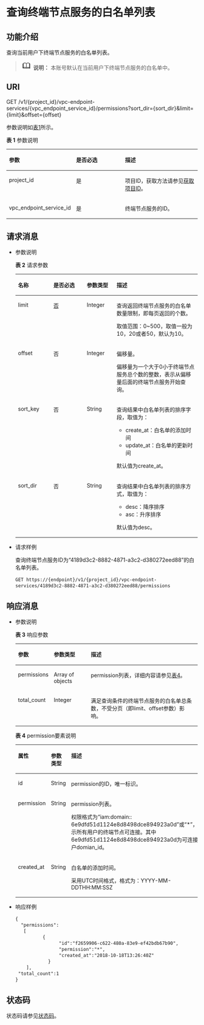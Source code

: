 # 查询终端节点服务的白名单列表<a name="vpcep_06_0208"></a>

## 功能介绍<a name="section1446932"></a>

查询当前用户下终端节点服务的白名单列表。

>![](public_sys-resources/icon-note.gif) **说明：** 
>本账号默认在当前用户下终端节点服务的白名单中。

## URI<a name="section13022395"></a>

GET /v1/\{project\_id\}/vpc-endpoint-services/\{vpc\_endpoint\_service\_id\}/permissions?sort\_dir=\{sort\_dir\}&limit=\{limit\}&offset=\{offset\}

参数说明如[表1](#table26447764)所示。

**表 1**  参数说明

<a name="table26447764"></a>
<table><thead align="left"><tr id="row61738601"><th class="cellrowborder" valign="top" width="32.65%" id="mcps1.2.4.1.1"><p id="p34770760"><a name="p34770760"></a><a name="p34770760"></a>参数</p>
</th>
<th class="cellrowborder" valign="top" width="26.529999999999998%" id="mcps1.2.4.1.2"><p id="p64968164"><a name="p64968164"></a><a name="p64968164"></a>是否必选</p>
</th>
<th class="cellrowborder" valign="top" width="40.82%" id="mcps1.2.4.1.3"><p id="p27929892"><a name="p27929892"></a><a name="p27929892"></a>描述</p>
</th>
</tr>
</thead>
<tbody><tr id="row47728752"><td class="cellrowborder" valign="top" width="32.65%" headers="mcps1.2.4.1.1 "><p id="p40823729"><a name="p40823729"></a><a name="p40823729"></a>project_id</p>
</td>
<td class="cellrowborder" valign="top" width="26.529999999999998%" headers="mcps1.2.4.1.2 "><p id="p18387791"><a name="p18387791"></a><a name="p18387791"></a>是</p>
</td>
<td class="cellrowborder" valign="top" width="40.82%" headers="mcps1.2.4.1.3 "><p id="p13016113"><a name="p13016113"></a><a name="p13016113"></a>项目ID，获取方法请参见<a href="获取项目ID.md">获取项目ID</a>。</p>
</td>
</tr>
<tr id="row50036160"><td class="cellrowborder" valign="top" width="32.65%" headers="mcps1.2.4.1.1 "><p id="p26397123"><a name="p26397123"></a><a name="p26397123"></a>vpc_endpoint_service_id</p>
</td>
<td class="cellrowborder" valign="top" width="26.529999999999998%" headers="mcps1.2.4.1.2 "><p id="p57792256"><a name="p57792256"></a><a name="p57792256"></a>是</p>
</td>
<td class="cellrowborder" valign="top" width="40.82%" headers="mcps1.2.4.1.3 "><p id="p50661149"><a name="p50661149"></a><a name="p50661149"></a>终端节点服务的ID。</p>
</td>
</tr>
</tbody>
</table>

## 请求消息<a name="section50092695"></a>

-   参数说明

    **表 2**  请求参数

    <a name="table61894122"></a>
    <table><thead align="left"><tr id="row39767838"><th class="cellrowborder" valign="top" width="19.388061193880613%" id="mcps1.2.5.1.1"><p id="p67078348"><a name="p67078348"></a><a name="p67078348"></a>名称</p>
    </th>
    <th class="cellrowborder" valign="top" width="18.36816318368163%" id="mcps1.2.5.1.2"><p id="p64637118"><a name="p64637118"></a><a name="p64637118"></a>是否必选</p>
    </th>
    <th class="cellrowborder" valign="top" width="16.328367163283673%" id="mcps1.2.5.1.3"><p id="p1115229"><a name="p1115229"></a><a name="p1115229"></a>参数类型</p>
    </th>
    <th class="cellrowborder" valign="top" width="45.91540845915409%" id="mcps1.2.5.1.4"><p id="p23224720"><a name="p23224720"></a><a name="p23224720"></a>描述</p>
    </th>
    </tr>
    </thead>
    <tbody><tr id="row2154176"><td class="cellrowborder" valign="top" width="19.388061193880613%" headers="mcps1.2.5.1.1 "><p id="p40270548"><a name="p40270548"></a><a name="p40270548"></a>limit</p>
    </td>
    <td class="cellrowborder" valign="top" width="18.36816318368163%" headers="mcps1.2.5.1.2 "><p id="p40688949"><a name="p40688949"></a><a name="p40688949"></a><u id="u135042049143211"><a name="u135042049143211"></a><a name="u135042049143211"></a>否</u></p>
    </td>
    <td class="cellrowborder" valign="top" width="16.328367163283673%" headers="mcps1.2.5.1.3 "><p id="p7470538"><a name="p7470538"></a><a name="p7470538"></a>Integer</p>
    </td>
    <td class="cellrowborder" valign="top" width="45.91540845915409%" headers="mcps1.2.5.1.4 "><p id="p1133819"><a name="p1133819"></a><a name="p1133819"></a>查询返回终端节点服务的白名单数量限制，即每页返回的个数。</p>
    <p id="p10204378"><a name="p10204378"></a><a name="p10204378"></a>取值范围：0~500，取值一般为10，20或者50，默认为10。</p>
    </td>
    </tr>
    <tr id="row24730546"><td class="cellrowborder" valign="top" width="19.388061193880613%" headers="mcps1.2.5.1.1 "><p id="p57017172"><a name="p57017172"></a><a name="p57017172"></a>offset</p>
    </td>
    <td class="cellrowborder" valign="top" width="18.36816318368163%" headers="mcps1.2.5.1.2 "><p id="p54988235"><a name="p54988235"></a><a name="p54988235"></a>否</p>
    </td>
    <td class="cellrowborder" valign="top" width="16.328367163283673%" headers="mcps1.2.5.1.3 "><p id="p24862079"><a name="p24862079"></a><a name="p24862079"></a>Integer</p>
    </td>
    <td class="cellrowborder" valign="top" width="45.91540845915409%" headers="mcps1.2.5.1.4 "><p id="p5736126132214"><a name="p5736126132214"></a><a name="p5736126132214"></a>偏移量。</p>
    <p id="p11912494222"><a name="p11912494222"></a><a name="p11912494222"></a>偏移量为一个大于0小于终端节点服务总个数的整数，表示从偏移量后面的终端节点服务开始查询。</p>
    </td>
    </tr>
    <tr id="row66994296244"><td class="cellrowborder" valign="top" width="19.388061193880613%" headers="mcps1.2.5.1.1 "><p id="p594733716244"><a name="p594733716244"></a><a name="p594733716244"></a>sort_key</p>
    </td>
    <td class="cellrowborder" valign="top" width="18.36816318368163%" headers="mcps1.2.5.1.2 "><p id="p129471037182413"><a name="p129471037182413"></a><a name="p129471037182413"></a>否</p>
    </td>
    <td class="cellrowborder" valign="top" width="16.328367163283673%" headers="mcps1.2.5.1.3 "><p id="p119471937202418"><a name="p119471937202418"></a><a name="p119471937202418"></a>String</p>
    </td>
    <td class="cellrowborder" valign="top" width="45.91540845915409%" headers="mcps1.2.5.1.4 "><p id="p562418271823"><a name="p562418271823"></a><a name="p562418271823"></a>查询结果中白名单列表的排序字段，取值为：</p>
    <a name="ul512472071414"></a><a name="ul512472071414"></a><ul id="ul512472071414"><li>create_at：白名单的添加时间</li><li>update_at：白名单的更新时间</li></ul>
    <p id="p36041148141413"><a name="p36041148141413"></a><a name="p36041148141413"></a>默认值为create_at。</p>
    </td>
    </tr>
    <tr id="row1253984418240"><td class="cellrowborder" valign="top" width="19.388061193880613%" headers="mcps1.2.5.1.1 "><p id="p146661827153215"><a name="p146661827153215"></a><a name="p146661827153215"></a>sort_dir</p>
    </td>
    <td class="cellrowborder" valign="top" width="18.36816318368163%" headers="mcps1.2.5.1.2 "><p id="p1666182717328"><a name="p1666182717328"></a><a name="p1666182717328"></a>否</p>
    </td>
    <td class="cellrowborder" valign="top" width="16.328367163283673%" headers="mcps1.2.5.1.3 "><p id="p14666182718326"><a name="p14666182718326"></a><a name="p14666182718326"></a>String</p>
    </td>
    <td class="cellrowborder" valign="top" width="45.91540845915409%" headers="mcps1.2.5.1.4 "><p id="p1648594010189"><a name="p1648594010189"></a><a name="p1648594010189"></a>查询结果中白名单列表的排序方式，取值为：</p>
    <a name="ul9628101291617"></a><a name="ul9628101291617"></a><ul id="ul9628101291617"><li>desc：降序排序</li><li>asc：升序排序</li></ul>
    <p id="p1719319255168"><a name="p1719319255168"></a><a name="p1719319255168"></a>默认值为desc。</p>
    </td>
    </tr>
    </tbody>
    </table>

-   请求样例

    查询终端节点服务ID为“4189d3c2-8882-4871-a3c2-d380272eed88”的白名单列表。

    ```
    GET https://{endpoint}/v1/{project_id}/vpc-endpoint-services/4189d3c2-8882-4871-a3c2-d380272eed88/permissions
    ```


## 响应消息<a name="section30976474"></a>

-   参数说明

    **表 3**  响应参数

    <a name="table20176194"></a>
    <table><thead align="left"><tr id="row11639215"><th class="cellrowborder" valign="top" width="17.791779177917793%" id="mcps1.2.4.1.1"><p id="p3252353"><a name="p3252353"></a><a name="p3252353"></a>参数</p>
    </th>
    <th class="cellrowborder" valign="top" width="20.582058205820584%" id="mcps1.2.4.1.2"><p id="p62114027"><a name="p62114027"></a><a name="p62114027"></a>参数类型</p>
    </th>
    <th class="cellrowborder" valign="top" width="61.626162616261624%" id="mcps1.2.4.1.3"><p id="p65180310"><a name="p65180310"></a><a name="p65180310"></a>描述</p>
    </th>
    </tr>
    </thead>
    <tbody><tr id="row45113770"><td class="cellrowborder" valign="top" width="17.791779177917793%" headers="mcps1.2.4.1.1 "><p id="p30336717"><a name="p30336717"></a><a name="p30336717"></a>permissions</p>
    </td>
    <td class="cellrowborder" valign="top" width="20.582058205820584%" headers="mcps1.2.4.1.2 "><p id="p41355050"><a name="p41355050"></a><a name="p41355050"></a>Array of objects</p>
    </td>
    <td class="cellrowborder" valign="top" width="61.626162616261624%" headers="mcps1.2.4.1.3 "><p id="p61424743"><a name="p61424743"></a><a name="p61424743"></a>permission列表，详细内容请参见<a href="#table50257079">表4</a>。</p>
    </td>
    </tr>
    <tr id="row15951777"><td class="cellrowborder" valign="top" width="17.791779177917793%" headers="mcps1.2.4.1.1 "><p id="p17025554"><a name="p17025554"></a><a name="p17025554"></a>total_count</p>
    </td>
    <td class="cellrowborder" valign="top" width="20.582058205820584%" headers="mcps1.2.4.1.2 "><p id="p36892599"><a name="p36892599"></a><a name="p36892599"></a>Integer</p>
    </td>
    <td class="cellrowborder" valign="top" width="61.626162616261624%" headers="mcps1.2.4.1.3 "><p id="p35510520"><a name="p35510520"></a><a name="p35510520"></a>满足查询条件的终端节点服务的白名单总条数，不受分页（即limit、offset参数）影响。</p>
    </td>
    </tr>
    </tbody>
    </table>

    **表 4**  permission要素说明

    <a name="table50257079"></a>
    <table><thead align="left"><tr id="row15696288"><th class="cellrowborder" valign="top" width="17.72%" id="mcps1.2.4.1.1"><p id="p63439817"><a name="p63439817"></a><a name="p63439817"></a>属性</p>
    </th>
    <th class="cellrowborder" valign="top" width="20.94%" id="mcps1.2.4.1.2"><p id="p38351587"><a name="p38351587"></a><a name="p38351587"></a>参数类型</p>
    </th>
    <th class="cellrowborder" valign="top" width="61.339999999999996%" id="mcps1.2.4.1.3"><p id="p19470870"><a name="p19470870"></a><a name="p19470870"></a>描述</p>
    </th>
    </tr>
    </thead>
    <tbody><tr id="row33636617"><td class="cellrowborder" valign="top" width="17.72%" headers="mcps1.2.4.1.1 "><p id="p40211428"><a name="p40211428"></a><a name="p40211428"></a>id</p>
    </td>
    <td class="cellrowborder" valign="top" width="20.94%" headers="mcps1.2.4.1.2 "><p id="p35900240"><a name="p35900240"></a><a name="p35900240"></a>String</p>
    </td>
    <td class="cellrowborder" valign="top" width="61.339999999999996%" headers="mcps1.2.4.1.3 "><p id="p22238324"><a name="p22238324"></a><a name="p22238324"></a>permission的ID，唯一标识。</p>
    </td>
    </tr>
    <tr id="row65927195"><td class="cellrowborder" valign="top" width="17.72%" headers="mcps1.2.4.1.1 "><p id="p38502599"><a name="p38502599"></a><a name="p38502599"></a>permission</p>
    </td>
    <td class="cellrowborder" valign="top" width="20.94%" headers="mcps1.2.4.1.2 "><p id="p31702848"><a name="p31702848"></a><a name="p31702848"></a>String</p>
    </td>
    <td class="cellrowborder" valign="top" width="61.339999999999996%" headers="mcps1.2.4.1.3 "><p id="p8301318441"><a name="p8301318441"></a><a name="p8301318441"></a>permission列表。</p>
    <p id="p17793901"><a name="p17793901"></a><a name="p17793901"></a>权限格式为“iam:domain:: 6e9dfd51d1124e8d8498dce894923a0d”或“*”，“*”表示所有用户的终端节点可连接。其中6e9dfd51d1124e8d8498dce894923a0d为可连接的用户domian_id。</p>
    </td>
    </tr>
    <tr id="row25927387"><td class="cellrowborder" valign="top" width="17.72%" headers="mcps1.2.4.1.1 "><p id="p19743602"><a name="p19743602"></a><a name="p19743602"></a>created_at</p>
    </td>
    <td class="cellrowborder" valign="top" width="20.94%" headers="mcps1.2.4.1.2 "><p id="p55727921"><a name="p55727921"></a><a name="p55727921"></a>String</p>
    </td>
    <td class="cellrowborder" valign="top" width="61.339999999999996%" headers="mcps1.2.4.1.3 "><p id="p22890001"><a name="p22890001"></a><a name="p22890001"></a>白名单的添加时间。</p>
    <p id="p871616113394"><a name="p871616113394"></a><a name="p871616113394"></a>采用UTC时间格式，格式为：YYYY-MM-DDTHH:MM:SSZ</p>
    </td>
    </tr>
    </tbody>
    </table>


-   响应样例

    ```
    {
      "permissions":
       [
              {
                    "id":"f2659906-c622-480a-83e9-ef42bdb67b90",
                    "permission":"*",
                    "created_at":"2018-10-18T13:26:40Z"
                }
        ],
     "total_count":1
    }
    ```


## 状态码<a name="section26066437"></a>

状态码请参见[状态码](状态码.md)。

